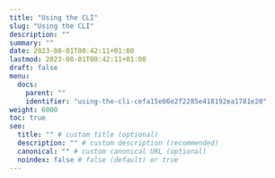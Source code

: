 ```yaml
---
title: "Using the CLI"
slug: "Using the CLI"
description: ""
summary: ""
date: 2023-08-01T00:42:11+01:00
lastmod: 2023-08-01T00:42:11+01:00
draft: false
menu:
  docs:
    parent: ""
    identifier: "using-the-cli-cefa15e06e2f2285e418192ea1781e20"
weight: 6000
toc: true
seo:
  title: "" # custom title (optional)
  description: "" # custom description (recommended)
  canonical: "" # custom canonical URL (optional)
  noindex: false # false (default) or true
---
```

